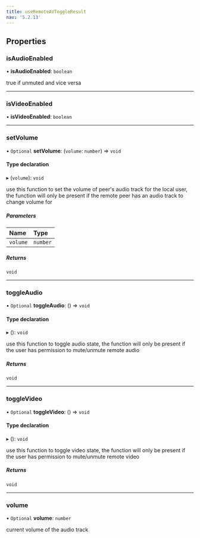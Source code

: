 ```yaml
---
title: useRemoteAVToggleResult
nav: '5.2.13'
---
```


## Properties

### isAudioEnabled

• **isAudioEnabled**: `boolean`

true if unmuted and vice versa

---

### isVideoEnabled

• **isVideoEnabled**: `boolean`

---

### setVolume

• `Optional` **setVolume**: (`volume`: `number`) => `void`

#### Type declaration

▸ (`volume`): `void`

use this function to set the volume of peer's audio track for the local user, the function will
only be present if the remote peer has an audio track to change volume for

##### Parameters

| Name     | Type     |
| :------- | :------- |
| `volume` | `number` |

##### Returns

`void`

---

### toggleAudio

• `Optional` **toggleAudio**: () => `void`

#### Type declaration

▸ (): `void`

use this function to toggle audio state, the function will only be present if the user
has permission to mute/unmute remote audio

##### Returns

`void`

---

### toggleVideo

• `Optional` **toggleVideo**: () => `void`

#### Type declaration

▸ (): `void`

use this function to toggle video state, the function will only be present if the user
has permission to mute/unmute remote video

##### Returns

`void`

---

### volume

• `Optional` **volume**: `number`

current volume of the audio track

